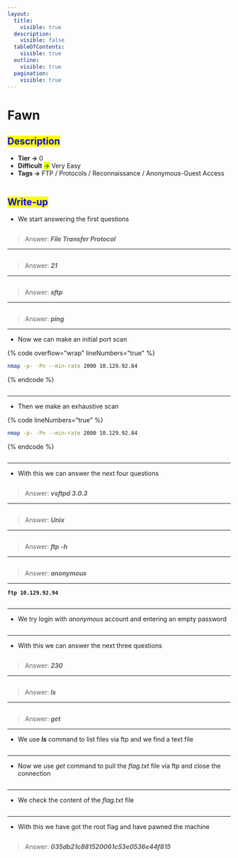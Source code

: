 ```yaml
---
layout:
  title:
    visible: true
  description:
    visible: false
  tableOfContents:
    visible: true
  outline:
    visible: true
  pagination:
    visible: true
---
```


# Fawn

## <mark style="color:blue;">Description</mark>

* **Tier **<mark style="color:green;">**->**</mark> 0
* **Difficult** <mark style="color:green;">**->**</mark> Very Easy
* **Tags **<mark style="color:green;">**->**</mark> FTP / Protocols / Reconnaissance / Anonymous-Guest Access

<figure><img src="../../../.gitbook/assets/image (20).png" alt=""><figcaption></figcaption></figure>



## <mark style="color:blue;">Write-up</mark>

* We start answering the first questions

<figure><img src="../../../.gitbook/assets/image (47).png" alt=""><figcaption></figcaption></figure>

> Answer: _**File Transfer Protocol**_

***

<figure><img src="../../../.gitbook/assets/image (48).png" alt=""><figcaption></figcaption></figure>

> Answer: _**21**_

***

<figure><img src="../../../.gitbook/assets/image (49).png" alt=""><figcaption></figcaption></figure>

> Answer: _**sftp**_

***

<figure><img src="../../../.gitbook/assets/image (50).png" alt=""><figcaption></figcaption></figure>

> Answer: _**ping**_

***

* Now we can make an initial port scan

{% code overflow="wrap" lineNumbers="true" %}
```sh
nmap -p- -Pn --min-rate 2000 10.129.92.84
```
{% endcode %}

<figure><img src="../../../.gitbook/assets/image (46).png" alt=""><figcaption></figcaption></figure>

***

* Then we make an exhaustive scan

{% code lineNumbers="true" %}
```bash
nmap -p- -Pn --min-rate 2000 10.129.92.84
```
{% endcode %}

<figure><img src="../../../.gitbook/assets/image (52).png" alt=""><figcaption></figcaption></figure>

***

* With this we can answer the next four questions

<figure><img src="../../../.gitbook/assets/image (51).png" alt=""><figcaption></figcaption></figure>

> Answer: _**vsftpd 3.0.3**_

***

<figure><img src="../../../.gitbook/assets/image (54).png" alt=""><figcaption></figcaption></figure>

> Answer: _**Unix**_

***

<figure><img src="../../../.gitbook/assets/image (55).png" alt=""><figcaption></figcaption></figure>

> Answer: _**ftp -h**_

***

<figure><img src="../../../.gitbook/assets/image (56).png" alt=""><figcaption></figcaption></figure>

> Answer: _**anonymous**_

***

<pre class="language-bash" data-line-numbers><code class="lang-bash"><strong>ftp 10.129.92.94
</strong></code></pre>

<figure><img src="../../../.gitbook/assets/image (57).png" alt=""><figcaption></figcaption></figure>

***

* We try login with _anonymous_ account and entering an empty password

<figure><img src="../../../.gitbook/assets/image (58).png" alt=""><figcaption></figcaption></figure>

***

* With this we can answer the next three questions

<figure><img src="../../../.gitbook/assets/image (59).png" alt=""><figcaption></figcaption></figure>

> Answer: _**230**_

***

<figure><img src="../../../.gitbook/assets/image (60).png" alt=""><figcaption></figcaption></figure>

> Answer: _**ls**_

***

<figure><img src="../../../.gitbook/assets/image (61).png" alt=""><figcaption></figcaption></figure>

> Answer: _**get**_

***

* We use _**ls**_ command to list files via ftp and we find a text file

<figure><img src="../../../.gitbook/assets/image (63).png" alt=""><figcaption></figcaption></figure>

***

* Now we use _get_ command to pull the _flag.txt_ file via ftp and close the connection

<figure><img src="../../../.gitbook/assets/image (62).png" alt=""><figcaption></figcaption></figure>

***

* We check the content of the _flag.txt_ file

<figure><img src="../../../.gitbook/assets/image (64).png" alt=""><figcaption></figcaption></figure>

***

* With this we have got the root flag and have pawned the machine

<figure><img src="../../../.gitbook/assets/image (65).png" alt=""><figcaption></figcaption></figure>

> Answer: _**035db21c881520061c53e0536e44f815**_
